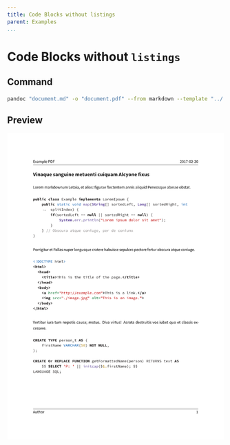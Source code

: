 ```yaml
---
title: Code Blocks without listings
parent: Examples
...
```


# Code Blocks without `listings`

## Command

``` bash
pandoc "document.md" -o "document.pdf" --from markdown --template "../../eisvogel.tex" --highlight-style kate
```

## Preview

![](preview.png)